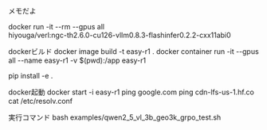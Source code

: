 メモだよ

docker run -it --rm --gpus all \
  hiyouga/verl:ngc-th2.6.0-cu126-vllm0.8.3-flashinfer0.2.2-cxx11abi0


dockerビルド
docker image build -t easy-r1 .
docker container run -it --gpus all --name easy-r1 -v $(pwd):/app easy-r1

pip install -e .

docker起動
docker start -i easy-r1
ping google.com
ping cdn-lfs-us-1.hf.co
cat /etc/resolv.conf



実行コマンド
bash examples/qwen2_5_vl_3b_geo3k_grpo_test.sh


